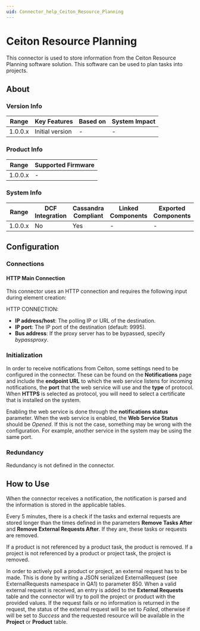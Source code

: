```yaml
---
uid: Connector_help_Ceiton_Resource_Planning
---
```


# Ceiton Resource Planning

This connector is used to store information from the Ceiton Resource Planning software solution. This software can be used to plan tasks into projects.

## About

### Version Info

| **Range** | **Key Features** | **Based on** | **System Impact** |
|-----------|------------------|--------------|-------------------|
| 1.0.0.x   | Initial version  | \-           | \-                |

### Product Info

| Range     | Supported Firmware     |
|-----------|------------------------|
| 1.0.0.x   | \-                     |

### System Info

| Range     | DCF Integration     | Cassandra Compliant     | Linked Components     | Exported Components     |
|-----------|---------------------|-------------------------|-----------------------|-------------------------|
| 1.0.0.x   | No                  | Yes                     | \-                    | \-                      |

## Configuration

### Connections

#### HTTP Main Connection

This connector uses an HTTP connection and requires the following input during element creation:

HTTP CONNECTION:

- **IP address/host**: The polling IP or URL of the destination.
- **IP port**: The IP port of the destination (default: 9995).
- **Bus address**: If the proxy server has to be bypassed, specify *bypassproxy*.

### Initialization

In order to receive notifications from Ceiton, some settings need to be configured in the connector. These can be found on the **Notifications** page and include the **endpoint URL** to which the web service listens for incoming notifications, the **port** that the web service will use and the **type** of protocol. When **HTTPS** is selected as protocol, you will need to select a certificate that is installed on the system.

Enabling the web service is done through the **notifications status** parameter. When the web service is enabled, the **Web Service Status** should be *Opened*. If this is not the case, something may be wrong with the configuration. For example, another service in the system may be using the same port.

### Redundancy

Redundancy is not defined in the connector.

## How to Use

When the connector receives a notification, the notification is parsed and the information is stored in the applicable tables.

Every 5 minutes, there is a check if the tasks and external requests are stored longer than the times defined in the parameters **Remove Tasks After** and **Remove External Requests After**. If they are, these tasks or requests are removed.

If a product is not referenced by a product task, the product is removed. If a project is not referenced by a product or project task, the project is removed.

In order to actively poll a product or project, an external request has to be made. This is done by writing a JSON serialized ExternalRequest (see ExternalRequests namespace in QA1) to parameter 850. When a valid external request is received, an entry is added to the **External Requests** table and the connector will try to poll the project or product with the provided values. If the request fails or no information is returned in the request, the status of the external request will be set to *Failed*, otherwise if will be set to *Success* and the requested resource will be available in the **Project** or **Product** table.
